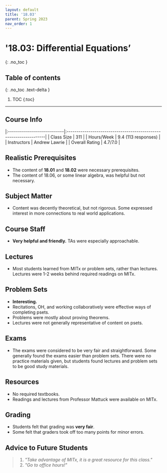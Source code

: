 ```yaml
---
layout: default
title: '18.03'
parent: Spring 2023
nav_order: 1
---
```


# '18.03: Differential Equations’
{: .no_toc }

## Table of contents
{: .no_toc .text-delta }

1. TOC
{:toc}

---

## Course Info

|:----------------------------|:-------------------------------------------------------------------|
| Class Size    		| 311                                                            		|
| Hours/Week        	| 9.4 (113 responses)                                          	| 
| Instructors         	| Andrew Lawrie	                        		|
| Overall Rating	| 4.7/7.0						|

## Realistic Prerequisites
* The content of **18.01** and **18.02** were necessary prerequisites. 
* The content of 18.06, or some linear algebra, was helpful but not necessary.

## Subject Matter
* Content was decently theoretical, but not rigorous. Some expressed interest in more connections to real world applications. 

## Course Staff
* **Very helpful and friendly.** TAs were especially approachable. 

## Lectures
* Most students learned from MITx or problem sets, rather than lectures. Lectures were 1-2 weeks behind required readings on MITx. 

## Problem Sets
* **Interesting.**
* Recitations, OH, and working collaboratively were effective ways of completing psets.
* Problems were mostly about proving theorems. 
* Lectures were not generally representative of content on psets.

## Exams
* The exams were considered to be very fair and straightforward. Some generally found the exams easier than problem sets. There were no practice materials given, but students found lectures and problem sets to be good study materials. 

## Resources
* No required textbooks.
* Readings and lectures from Professor Mattuck were available on MITx. 

## Grading
* Students felt that grading was **very fair**.
* Some felt that graders took off too many points for minor errors. 

## Advice to Future Students
> 1. *"Take advantage of MITx, it is a great resource for this class."* 
> 2. *"Go to office hours!"*
